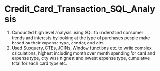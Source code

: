 # Credit_Card_Transaction_SQL_Analysis

1. Conducted high level analysis using SQL to understand consumer trends and interests by looking at the type 
of purchases people make based on their expense type, gender, and city.
2. Used Subquery, CTEs, JOINs, Window functions etc. to write complex calculations, highest including month 
over month spending for card and expense type, city wise highest and lowest expense type, cumulative 
total for each card type etc.
